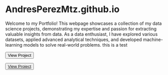# AndresPerezMtz.github.io
Welcome to my Portfolio! This webpage showcases a collection of my data science projects, demonstrating my expertise and passion for extracting valuable insights from data. As a data enthusiast, I have explored various datasets, applied advanced analytical techniques, and developed machine-learning models to solve real-world problems.
this is a test

<button id="project-button">View Project</button>


<button id="project-button"><a href="THE ECONOMICS OF POPULATION GROWTH AND IMMIGRATION ON UNEMPLOYMENT RATE IN CALIFORNIA.pdf">View Project</a></button>
